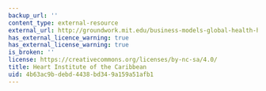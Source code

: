 ```yaml
---
backup_url: ''
content_type: external-resource
external_url: http://groundwork.mit.edu/business-models-global-health-heart-institute-caribbean/
has_external_licence_warning: true
has_external_license_warning: true
is_broken: ''
license: https://creativecommons.org/licenses/by-nc-sa/4.0/
title: Heart Institute of the Caribbean
uid: 4b63ac9b-debd-4438-bd34-9a159a51afb1
---
```

